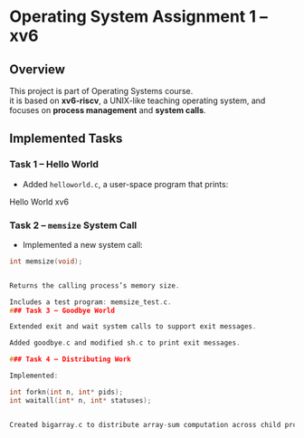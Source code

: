 # Operating System Assignment 1 – xv6

## Overview
This project is part of Operating Systems course.  
it is based on **xv6-riscv**, a UNIX-like teaching operating system, and focuses on **process management** and **system calls**.

## Implemented Tasks

### Task 1 – Hello World
- Added `helloworld.c`, a user-space program that prints:

Hello World xv6

### Task 2 – `memsize` System Call
- Implemented a new system call:

```c
int memsize(void);


Returns the calling process’s memory size.

Includes a test program: memsize_test.c.
### Task 3 – Goodbye World

Extended exit and wait system calls to support exit messages.

Added goodbye.c and modified sh.c to print exit messages.

### Task 4 – Distributing Work

Implemented:

int forkn(int n, int* pids);
int waitall(int* n, int* statuses);


Created bigarray.c to distribute array-sum computation across child processes.
